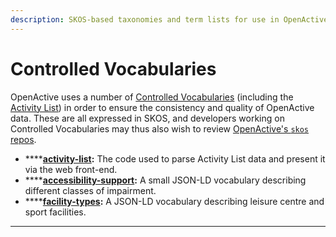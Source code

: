 ```yaml
---
description: SKOS-based taxonomies and term lists for use in OpenActive data.
---
```


# Controlled Vocabularies

OpenActive uses a number of [Controlled Vocabularies](https://en.wikipedia.org/wiki/Controlled\_vocabulary) (including the [Activity List](activity-list.md)) in order to ensure the consistency and quality of OpenActive data. These are all expressed in SKOS, and developers working on Controlled Vocabularies may thus also wish to review [OpenActive's `skos` repos](skos.md).

* ****[**activity-list**](https://github.com/openactive/activity-list)**:** The code used to parse Activity List data and present it via the web front-end.
* ****[**accessibility-support**](https://github.com/openactive/accessibility-support)**:** A small JSON-LD vocabulary describing different classes of impairment.
* ****[**facility-types**](https://github.com/openactive/facility-types)**:** A JSON-LD vocabulary describing leisure centre and sport facilities.

****
